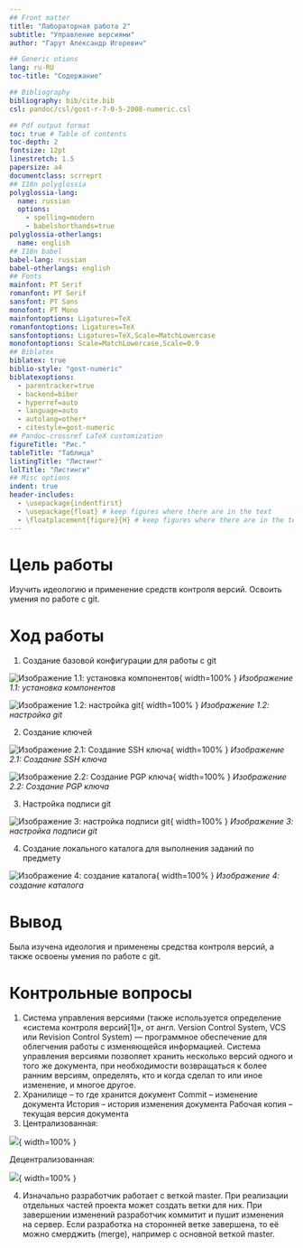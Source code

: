 ```yaml
---
## Front matter
title: "Лабораторная работа 2"
subtitle: "Управление версиями"
author: "Гарут Александр Игоревич"

## Generic otions
lang: ru-RU
toc-title: "Содержание"

## Bibliography
bibliography: bib/cite.bib
csl: pandoc/csl/gost-r-7-0-5-2008-numeric.csl

## Pdf output format
toc: true # Table of contents
toc-depth: 2
fontsize: 12pt
linestretch: 1.5
papersize: a4
documentclass: scrreprt
## I18n polyglossia
polyglossia-lang:
  name: russian
  options:
	- spelling=modern
	- babelshorthands=true
polyglossia-otherlangs:
  name: english
## I18n babel
babel-lang: russian
babel-otherlangs: english
## Fonts
mainfont: PT Serif
romanfont: PT Serif
sansfont: PT Sans
monofont: PT Mono
mainfontoptions: Ligatures=TeX
romanfontoptions: Ligatures=TeX
sansfontoptions: Ligatures=TeX,Scale=MatchLowercase
monofontoptions: Scale=MatchLowercase,Scale=0.9
## Biblatex
biblatex: true
biblio-style: "gost-numeric"
biblatexoptions:
  - parentracker=true
  - backend=biber
  - hyperref=auto
  - language=auto
  - autolang=other*
  - citestyle=gost-numeric
## Pandoc-crossref LaTeX customization
figureTitle: "Рис."
tableTitle: "Таблица"
listingTitle: "Листинг"
lolTitle: "Листинги"
## Misc options
indent: true
header-includes:
  - \usepackage{indentfirst}
  - \usepackage{float} # keep figures where there are in the text
  - \floatplacement{figure}{H} # keep figures where there are in the text
---
```


# Цель работы

Изучить идеологию и применение средств контроля версий. Освоить умения по работе с git.

# Ход работы

1.	Создание базовой конфигурации для работы с git

![Изображение 1.1: установка компонентов](image/image1.png){ width=100% }
*Изображение 1.1: установка компонентов*

![Изображение 1.2: настройка git](image/image2.png){ width=100% }
*Изображение 1.2: настройка git*

2.	Создание ключей

![Изображение 2.1: Создание SSH ключа](image/image3.png){ width=100% }
*Изображение 2.1: Создание SSH ключа*

![Изображение 2.2: Создание PGP ключа](image/image4.png){ width=100% }
*Изображение 2.2: Создание PGP ключа*

3.	Настройка подписи git

![Изображение 3: настройка подписи git](image/image5.png){ width=100% }
*Изображение 3: настройка подписи git*

4.	Создание локального каталога для выполнения заданий по предмету

![Изображение 4: создание каталога](image/image6.png){ width=100% }
*Изображение 4: создание каталога*

# Вывод

Была изучена идеология и применены средства контроля версий, а также освоены умения по работе с git.

# Контрольные вопросы

1.	Система управления версиями (также используется определение «система контроля версий[1]», от англ. Version Control System, VCS или Revision Control System) — программное обеспечение для облегчения работы с изменяющейся информацией. Система управления версиями позволяет хранить несколько версий одного и того же документа, при необходимости возвращаться к более ранним версиям, определять, кто и когда сделал то или иное изменение, и многое другое.
2.	Хранилище – то где хранится документ
Commit – изменение документа
История – история изменения документа
Рабочая копия – текущая версия документа
3.	Централизованная:

![](image/SQ1.png){ width=100% }

Децентрализованная:

![](image/SQ2.png){ width=100% }

4.	Изначально разработчик работает с веткой master. При реализации отдельных частей проекта может создать ветки для них. При завершении изменений разработчик коммитит и пушит изменения на сервер. Если разработка на сторонней ветке завершена, то её можно смерджить (merge), например с основной веткой master. 
